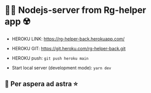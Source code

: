 # 👨‍⚕️ Nodejs-server from Rg-helper app ☢️   

* HEROKU LINK: https://rg-helper-back.herokuapp.com/
* HEROKU GIT: https://git.heroku.com/rg-helper-back.git
* HEROKU push: `git push heroku main`

* Start local server (development mode): `yarn dev` 

## 🌠 Per aspera ad astra ⭐ 



